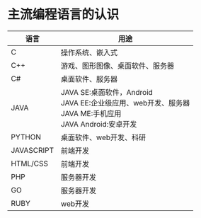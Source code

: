 # 主流编程语言的认识

语言     | 用途
-------- | -----
C                   | 操作系统、嵌入式
C++              | 游戏、图形图像、桌面软件、服务器
C#                | 桌面软件、服务器
JAVA             | JAVA SE:桌面软件，Android <br> JAVA EE:企业级应用、web开发、服务器 <br> JAVA ME:手机应用 <br> JAVA Android:安卓开发
PYTHON        | 桌面软件、web开发、科研
JAVASCRIPT  | 前端开发
HTML/CSS    | 前端开发
PHP             |服务器开发
GO              | 服务器开发
RUBY           | web开发
